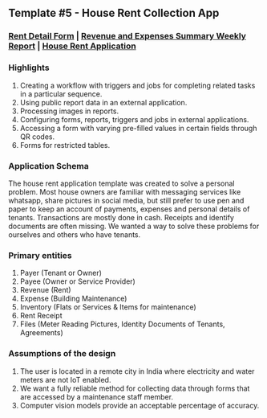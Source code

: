 ## Template #5 - House Rent Collection App                    
     
### [Rent Detail Form](https://app1.cliosight.com/app/forms//show/public?noNavbar=true)  |   [Revenue and Expenses Summary Weekly Report](https://app1.cliosight.com/app/reports//show/public?noNavbar=true)  | [House Rent Application](https://app1.cliosight.com/app/applications//show)            

### Highlights      
1. Creating a workflow with  triggers and jobs for completing related tasks in a particular sequence.  
2. Using public report data in an external application.
3. Processing images in reports.  
4. Configuring forms, reports, triggers and jobs in external applications.  
5. Accessing a form with varying  pre-filled values in certain fields through QR codes.
6. Forms for restricted tables.   

### Application Schema    
The house rent application template was created to solve a personal problem. Most house owners are familiar with messaging services like whatsapp, share pictures in social media, but still prefer to use pen and paper to keep an account of  payments, expenses and personal details of tenants. Transactions are mostly done in cash. Receipts and identify documents are often missing. We wanted a way to solve these problems for ourselves and others who have tenants.   

### Primary entities
1. Payer (Tenant or Owner)      
2. Payee (Owner or Service Provider)       
3. Revenue (Rent)          
4. Expense (Building Maintenance)           
5. Inventory (Flats or Services & Items for maintenance)             
6. Rent Receipt       
7. Files (Meter Reading Pictures, Identity Documents of Tenants, Agreements)         

### Assumptions of the design     
1. The user is located in a remote city in India where electricity and water meters are not IoT enabled.
2. We want a fully reliable method for collecting data through forms that are accessed by a maintenance staff member.     
3. Computer vision models provide an acceptable percentage of accuracy.  

